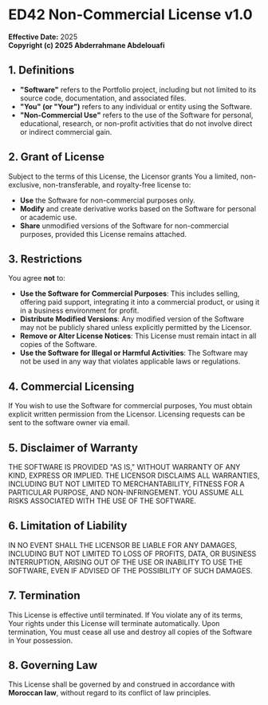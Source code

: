 # **ED42 Non-Commercial License v1.0**  

**Effective Date:** 2025  
**Copyright (c) 2025 Abderrahmane Abdelouafi**  

## **1. Definitions**  
- **"Software"** refers to the Portfolio project, including but not limited to its source code, documentation, and associated files.  
- **"You" (or "Your")** refers to any individual or entity using the Software.  
- **"Non-Commercial Use"** refers to the use of the Software for personal, educational, research, or non-profit activities that do not involve direct or indirect commercial gain.  

## **2. Grant of License**  
Subject to the terms of this License, the Licensor grants You a limited, non-exclusive, non-transferable, and royalty-free license to:  
- **Use** the Software for non-commercial purposes only.  
- **Modify** and create derivative works based on the Software for personal or academic use.  
- **Share** unmodified versions of the Software for non-commercial purposes, provided this License remains attached.  

## **3. Restrictions**  
You agree **not** to:  
- **Use the Software for Commercial Purposes**: This includes selling, offering paid support, integrating it into a commercial product, or using it in a business environment for profit.  
- **Distribute Modified Versions**: Any modified version of the Software may not be publicly shared unless explicitly permitted by the Licensor.  
- **Remove or Alter License Notices**: This License must remain intact in all copies of the Software.  
- **Use the Software for Illegal or Harmful Activities**: The Software may not be used in any way that violates applicable laws or regulations.  

## **4. Commercial Licensing**  
If You wish to use the Software for commercial purposes, You must obtain explicit written permission from the Licensor. Licensing requests can be sent to the software owner via email.  

## **5. Disclaimer of Warranty**  
THE SOFTWARE IS PROVIDED "AS IS," WITHOUT WARRANTY OF ANY KIND, EXPRESS OR IMPLIED. THE LICENSOR DISCLAIMS ALL WARRANTIES, INCLUDING BUT NOT LIMITED TO MERCHANTABILITY, FITNESS FOR A PARTICULAR PURPOSE, AND NON-INFRINGEMENT. YOU ASSUME ALL RISKS ASSOCIATED WITH THE USE OF THE SOFTWARE.  

## **6. Limitation of Liability**  
IN NO EVENT SHALL THE LICENSOR BE LIABLE FOR ANY DAMAGES, INCLUDING BUT NOT LIMITED TO LOSS OF PROFITS, DATA, OR BUSINESS INTERRUPTION, ARISING OUT OF THE USE OR INABILITY TO USE THE SOFTWARE, EVEN IF ADVISED OF THE POSSIBILITY OF SUCH DAMAGES.  

## **7. Termination**  
This License is effective until terminated. If You violate any of its terms, Your rights under this License will terminate automatically. Upon termination, You must cease all use and destroy all copies of the Software in Your possession.  

## **8. Governing Law**  
This License shall be governed by and construed in accordance with **Moroccan law**, without regard to its conflict of law principles.  

